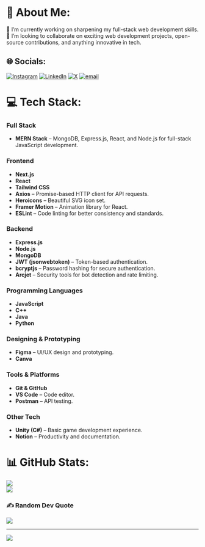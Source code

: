 # 💫 About Me:
🔭 I’m currently working on sharpening my full-stack web development skills.<br>👯 I’m looking to collaborate on exciting web development projects, open-source contributions, and anything innovative in tech.


## 🌐 Socials:
[![Instagram](https://img.shields.io/badge/Instagram-%23E4405F.svg?logo=Instagram&logoColor=white)](https://www.instagram.com/zakriakhanx?igsh=MTRjZGRpMjd4OGk2aw==) [![LinkedIn](https://img.shields.io/badge/LinkedIn-%230077B5.svg?logo=linkedin&logoColor=white)](https://www.linkedin.com/in/zakria-khan-25513731a) [![X](https://img.shields.io/badge/X-black.svg?logo=X&logoColor=white)](https://x.com/https://x.com/zakriakhanxx) [![email](https://img.shields.io/badge/Email-D14836?logo=gmail&logoColor=white)](mailto:zakriakhanz2003@gmail.com) 

# 💻 Tech Stack:

### Full Stack
- **MERN Stack** – MongoDB, Express.js, React, and Node.js for full-stack JavaScript development.

### Frontend
- **Next.js**
- **React**
- **Tailwind CSS**
- **Axios** – Promise-based HTTP client for API requests.
- **Heroicons** – Beautiful SVG icon set.
- **Framer Motion** – Animation library for React.
- **ESLint** – Code linting for better consistency and standards.

### Backend
- **Express.js**
- **Node.js**
- **MongoDB**
- **JWT (jsonwebtoken)** – Token-based authentication.
- **bcryptjs** – Password hashing for secure authentication.
- **Arcjet** – Security tools for bot detection and rate limiting.

### Programming Languages
- **JavaScript**
- **C++**
- **Java**
- **Python**

### Designing & Prototyping
- **Figma** – UI/UX design and prototyping.
- **Canva**

### Tools & Platforms
- **Git & GitHub**
- **VS Code** – Code editor.
- **Postman** – API testing.

### Other Tech
- **Unity (C#)** – Basic game development experience.
- **Notion** – Productivity and documentation.

# 📊 GitHub Stats:
![](https://github-readme-streak-stats.herokuapp.com/?user=zakriakhanx&theme=midnight-purple&hide_border=false)<br/>
![](https://github-readme-stats.vercel.app/api/top-langs/?username=zakriakhanx&theme=midnight-purple&hide_border=false&include_all_commits=true&count_private=false&layout=compact)

### ✍️ Random Dev Quote
![](https://quotes-github-readme.vercel.app/api?type=horizontal&theme=tokyonight)

---
[![](https://visitcount.itsvg.in/api?id=zakriakhanx&icon=0&color=0)](https://visitcount.itsvg.in)
